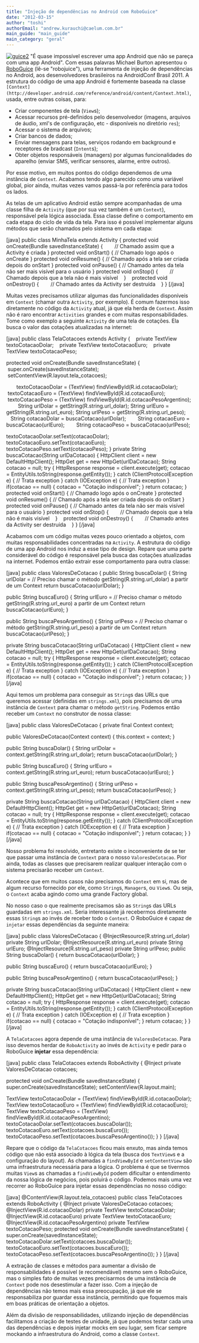 ```yaml
---
title: "Injeção de dependências no Android com RoboGuice"
date: "2012-03-15"
author: "toshi"
authorEmail: "andrew.kurauchi@caelum.com.br"
main_guide: "main_guide"
main_category: "geral"
---
```


[![](https://blog.caelum.com.br/wp-content/uploads/2012/03/guice2.jpeg "guice2")](https://blog.caelum.com.br/wp-content/uploads/2012/03/guice2.jpeg) "É quase impossível escrever uma app Android que não se pareça com uma app Android". Com essas palavras Michael Burton apresentou o [RoboGuice](http://code.google.com/p/roboguice/) (lê-se "robojuice"), uma ferramenta de injeção de dependências no Android, aos desenvolvedores brasileiros na AndroidConf Brasil 2011. A estrutura do código de uma app Android é fortemente baseada na classe `[Context](http://developer.android.com/reference/android/content/Context.html)`, usada, entre outras coisas, para:

- Criar componentes de tela (`View`s);
- Acessar recursos pré-definidos pelo desenvolvedor (imagens, arquivos de áudio, xml's de configuração, etc - disponíveis no diretório `res`);
- Acessar o sistema de arquivos;
- Criar bancos de dados;
- Enviar mensagens para telas, serviços rodando em background e receptores de bradcast (`Intent`s);
- Obter objetos responsáveis (managers) por algumas funcionalidades do aparelho (enviar SMS, verificar sensores, alarme, entre outros).

Por esse motivo, em muitos pontos do código dependemos de uma instância de `Context`. Acabamos tendo algo parecido como uma variável global, pior ainda, muitas vezes vamos passá-la por referência para todos os lados.

As telas de um aplicativo Android estão sempre acompanhadas de uma classe filha de `Activity` (que por sua vez também é um `Context`), responsável pela lógica associada. Essa classe define o comportamento em cada etapa do ciclo de vida da tela. Para isso é possível implementar alguns métodos que serão chamados pelo sistema em cada etapa:

\[java\] public class MinhaTela extends Activity { protected void onCreate(Bundle savedInstanceState) {        // Chamado assim que a Activity é criada } protected void onStart() { // Chamado logo após o onCreate } protected void onResume() { // Chamado após a tela ser criada depois do onStart } protected void onPause() { // Chamado antes da tela não ser mais visível para o usuário } protected void onStop() {        // Chamado depois que a tela não é mais visível    }    protected void onDestroy() {        // Chamado antes da Activity ser destruída    } } \[/java\]

Muitas vezes precisamos utilizar algumas das funcionalidades disponíveis em `Context` (chamar outra `Activity`, por exemplo). É comum fazermos isso diretamente no código da `Activity` atual, já que ela herda de `Context`. Assim não é raro encontrar `Activities` grandes e com muitas responsabilidades. Tome como exemplo a seguinte `Activity` de uma tela de cotações. Ela busca o valor das cotações atualizadas na internet:

\[java\] public class TelaCotacoes extends Activity {    private TextView textoCotacaoDolar;    private TextView textoCotacaoEuro;    private TextView textoCotacaoPeso;

protected void onCreate(Bundle savedInstanceState) {        super.onCreate(savedInstanceState);        setContentView(R.layout.tela\_cotacoes);

       textoCotacaoDolar = (TextView) findViewById(R.id.cotacaoDolar);        textoCotacaoEuro = (TextView) findViewById(R.id.cotacaoEuro);        textoCotacaoPeso = (TextView) findViewById(R.id.cotacaoPesoArgentino);         String urlDolar = getString(R.string.url\_dolar); String urlEuro = getString(R.string.url\_euro); String urlPeso = getString(R.string.url\_peso);        String cotacaoDolar = buscaCotacao(urlDolar);        String cotacaoEuro = buscaCotacao(urlEuro);        String cotacaoPeso = buscaCotacao(urlPeso);

textoCotacaoDolar.setText(cotacaoDolar); textoCotacaoEuro.setText(cotacaoEuro); textoCotacaoPeso.setText(cotacaoPeso); } private String buscaCotacao(String urlDaCotacao) { HttpClient client = new DefaultHttpClient(); HttpGet get = new HttpGet(urlDaCotacao); String cotacao = null; try { HttpResponse response = client.execute(get); cotacao = EntityUtils.toString(response.getEntity()); } catch (ClientProtocolException e) { // Trata exception } catch (IOException e) { // Trata exception } if(cotacao == null) { cotacao = "Cotação indisponível"; } return cotacao; } protected void onStart() { // Chamado logo após o onCreate } protected void onResume() { // Chamado após a tela ser criada depois do onStart } protected void onPause() { // Chamado antes da tela não ser mais visível para o usuário } protected void onStop() {        // Chamado depois que a tela não é mais visível    }    protected void onDestroy() {        // Chamado antes da Activity ser destruída    } } \[/java\]

Acabamos com um código muitas vezes pouco orientado a objetos, com muitas responsabilidades concentradas na `Activity`. A estrutura do código de uma app Android nos induz a esse tipo de design. Repare que uma parte considerável do código é responsável pela busca das cotações atualizadas na internet. Podemos então extrair esse comportamento para outra classe:

\[java\] public class ValoresDeCotacao { public String buscaDolar() { String urlDolar = // Preciso chamar o método getString(R.string.url\_dolar) a partir de um Context return buscaCotacao(urlDolar); }

public String buscaEuro() { String urlEuro = // Preciso chamar o método getString(R.string.url\_euro) a partir de um Context return buscaCotacao(urlEuro); }

public String buscaPesoArgentino() { String urlPeso = // Preciso chamar o método getString(R.string.url\_peso) a partir de um Context return buscaCotacao(urlPeso); }

private String buscaCotacao(String urlDaCotacao) { HttpClient client = new DefaultHttpClient(); HttpGet get = new HttpGet(urlDaCotacao); String cotacao = null; try { HttpResponse response = client.execute(get); cotacao = EntityUtils.toString(response.getEntity()); } catch (ClientProtocolException e) { // Trata exception } catch (IOException e) { // Trata exception } if(cotacao == null) { cotacao = "Cotação indisponível"; } return cotacao; } } \[/java\]

Aqui temos um problema para conseguir as `String`s das URLs que queremos acessar (definidas em `strings.xml`), pois precisamos de uma instância de `Context` para chamar o método `getString`. Podemos então receber um `Context` no construtor de nossa classe:

\[java\] public class ValoresDeCotacao { private final Context context;

public ValoresDeCotacao(Context context) { this.context = context; }

public String buscaDolar() { String urlDolar = context.getString(R.string.url\_dolar); return buscaCotacao(urlDolar); }

public String buscaEuro() { String urlEuro = context.getString(R.string.url\_euro); return buscaCotacao(urlEuro); }

public String buscaPesoArgentino() { String urlPeso = context.getString(R.string.url\_peso); return buscaCotacao(urlPeso); }

private String buscaCotacao(String urlDaCotacao) { HttpClient client = new DefaultHttpClient(); HttpGet get = new HttpGet(urlDaCotacao); String cotacao = null; try { HttpResponse response = client.execute(get); cotacao = EntityUtils.toString(response.getEntity()); } catch (ClientProtocolException e) { // Trata exception } catch (IOException e) { // Trata exception } if(cotacao == null) { cotacao = "Cotação indisponível"; } return cotacao; } } \[/java\]

Nosso problema foi resolvido, entretanto existe o inconveniente de se ter que passar uma instância de `Context` para o nosso `ValoresDeCotacao`. Pior ainda, todas as classes que precisarem realizar qualquer interação com o sistema precisarão receber um `Context`.

Acontece que em muitos casos não precisamos do `Context` em si, mas de algum recurso fornecido por ele, como `String`s, `Manager`s, ou `View`s. Ou seja, o `Context` acaba agindo como uma grande Factory global.

No nosso caso o que realmente precisamos são as `String`s das URLs guardadas em `strings.xml`. Seria interessante já recebermos diretamente essas `String`s ao invés de receber todo o `Context`. O RoboGuice é capaz de `injetar` essas dependências da seguinte maneira:

\[java\] public class ValoresDeCotacao { @InjectResource(R.string.url\_dolar) private String urlDolar; @InjectResource(R.string.url\_euro) private String urlEuro; @InjectResource(R.string.url\_peso) private String urlPeso; public String buscaDolar() { return buscaCotacao(urlDolar); }

public String buscaEuro() { return buscaCotacao(urlEuro); }

public String buscaPesoArgentino() { return buscaCotacao(urlPeso); }

private String buscaCotacao(String urlDaCotacao) { HttpClient client = new DefaultHttpClient(); HttpGet get = new HttpGet(urlDaCotacao); String cotacao = null; try { HttpResponse response = client.execute(get); cotacao = EntityUtils.toString(response.getEntity()); } catch (ClientProtocolException e) { // Trata exception } catch (IOException e) { // Trata exception } if(cotacao == null) { cotacao = "Cotação indisponível"; } return cotacao; } } \[/java\]

A `TelaCotacoes` agora depende de uma instância de `ValoresDeCotacao`. Para isso devemos herdar de `RoboActivity` ao invés de `Activity` e pedir para o RoboGuice **injetar** essa dependência:

\[java\] public class TelaCotacoes extends RoboActivity { @Inject private ValoresDeCotacao cotacoes;

protected void onCreate(Bundle savedInstanceState) { super.onCreate(savedInstanceState); setContentView(R.layout.main);

TextView textoCotacaoDolar = (TextView) findViewById(R.id.cotacaoDolar); TextView textoCotacaoEuro = (TextView) findViewById(R.id.cotacaoEuro); TextView textoCotacaoPeso = (TextView) findViewById(R.id.cotacaoPesoArgentino); textoCotacaoDolar.setText(cotacoes.buscaDolar()); textoCotacaoEuro.setText(cotacoes.buscaEuro()); textoCotacaoPeso.setText(cotacoes.buscaPesoArgentino()); } } \[/java\]

Repare que o código da `TelaCotacoes` ficou mais enxuto, mas ainda temos código que não está associado à lógica da tela (busca dos `TextView`s e a configuração do layout). As chamadas a `findViewById` e `setContentView` são uma infraestrutura necessária para a lógica. O problema é que se tivermos muitas `View`s as chamadas a `findViewById` podem dificultar o entendimento da nossa lógica de negócios, pois poluirá o código. Podemos mais uma vez recorrer ao RoboGuice para injetar essas dependências no nosso código:

\[java\] @ContentView(R.layout.tela\_cotacoes) public class TelaCotacoes extends RoboActivity { @Inject private ValoresDeCotacao cotacoes; @InjectView(R.id.cotacaoDolar) private TextView textoCotacaoDolar; @InjectView(R.id.cotacaoEuro) private TextView textoCotacaoEuro; @InjectView(R.id.cotacaoPesoArgentino) private TextView textoCotacaoPeso; protected void onCreate(Bundle savedInstanceState) { super.onCreate(savedInstanceState); textoCotacaoDolar.setText(cotacoes.buscaDolar()); textoCotacaoEuro.setText(cotacoes.buscaEuro()); textoCotacaoPeso.setText(cotacoes.buscaPesoArgentino()); } } \[/java\]

A extração de classes e métodos para aumentar a divisão de responsabilidades é possível (e recomendável) mesmo sem o RoboGuice, mas o simples fato de muitas vezes precisarmos de uma instância de `Context` pode nos desestimular a fazer isso. Com a injeção de dependências não temos mais essa preocupação, já que ele se responsabiliza por guardar essa instância, permitindo que foquemos mais em boas práticas de orientação a objetos.

Além da divisão de responsabilidades, utilizando injeção de dependências facilitamos a criação de testes de unidade, já que podemos testar cada uma das dependências e depois injetar mocks em seu lugar, sem ficar sempre mockando a infraestrutura do Android, como a classe `Context`.
